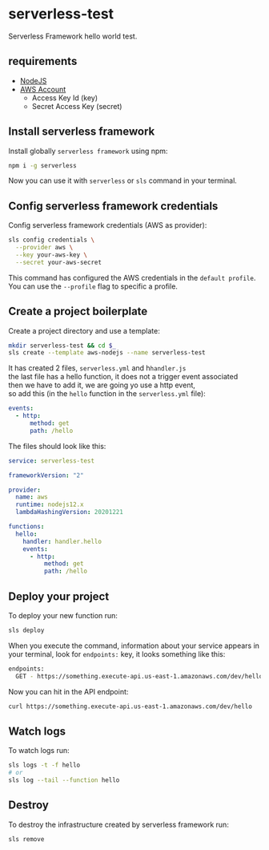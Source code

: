 # serverless-test

Serverless Framework hello world test.

## requirements

- [NodeJS](https://nodejs.org/en/)
- [AWS Account](https://aws.amazon.com/)
  - Access Key Id (key)
  - Secret Access Key (secret)

## Install serverless framework

Install globally `serverless framework` using npm:

```bash
npm i -g serverless
```

Now you can use it with `serverless` or `sls` command in your terminal.

## Config serverless framework credentials

Config serverless framework credentials (AWS as provider):

```bash
sls config credentials \
  --provider aws \
  --key your-aws-key \
  --secret your-aws-secret
```

This command has configured the AWS credentials in the `default profile`.  
You can use the `--profile` flag to specific a profile.

## Create a project boilerplate

Create a project directory and use a template:

```bash
mkdir serverless-test && cd $_
sls create --template aws-nodejs --name serverless-test
```

It has created 2 files, `serverless.yml` and h`handler.js`  
the last file has a hello function, it does not a trigger event associated  
then we have to add it, we are going yo use a http event,  
so add this (in the `hello` function in the `serverless.yml` file):

```yml
events:
  - http:
      method: get
      path: /hello
```

The files should look like this:

```yml
service: serverless-test

frameworkVersion: "2"

provider:
  name: aws
  runtime: nodejs12.x
  lambdaHashingVersion: 20201221

functions:
  hello:
    handler: handler.hello
    events:
      - http:
          method: get
          path: /hello
```

## Deploy your project

To deploy your new function run:

```bash
sls deploy
```

When you execute the command, information about your service appears in your terminal,
look for `endpoints:` key, it looks something like this:

```bash
endpoints:
  GET - https://something.execute-api.us-east-1.amazonaws.com/dev/hello
```

Now you can hit in the API endpoint:

```bash
curl https://something.execute-api.us-east-1.amazonaws.com/dev/hello
```

## Watch logs

To watch logs run:

```bash
sls logs -t -f hello
# or
sls log --tail --function hello
```

## Destroy

To destroy the infrastructure created by serverless framework run:

```bash
sls remove
```
